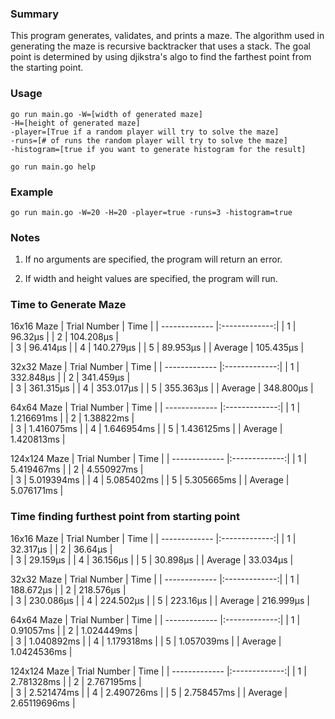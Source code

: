### Summary

This program generates, validates, and prints a maze. The algorithm used in generating the maze is recursive backtracker that uses a stack. The goal point is determined by using djikstra's algo to find the farthest point from the starting point.

### Usage
    go run main.go -W=[width of generated maze] 
    -H=[height of generated maze] 
    -player=[True if a random player will try to solve the maze] 
    -runs=[# of runs the random player will try to solve the maze] 
    -histogram=[true if you want to generate histogram for the result]
    
    go run main.go help 

### Example
    go run main.go -W=20 -H=20 -player=true -runs=3 -histogram=true

### Notes
1. If no arguments are specified, the program will return an error.

2. If width and height values are specified, the program will run.

### Time to Generate Maze
16x16 Maze
| Trial Number  | Time          |
| ------------- |:-------------:| 
| 1             | 96.32µs       |
| 2             | 104.208µs     |  
| 3             | 96.414µs      |
| 4             | 140.279µs     |
| 5             | 89.953µs      |
| Average       | 105.435µs     |

32x32 Maze
| Trial Number  | Time          |
| ------------- |:-------------:| 
| 1             | 332.848µs     |
| 2             | 341.459µs     |  
| 3             | 361.315µs     |
| 4             | 353.017µs     |
| 5             | 355.363µs     |
| Average       | 348.800µs     |

64x64 Maze
| Trial Number  | Time          |
| ------------- |:-------------:| 
| 1             | 1.216691ms    |
| 2             | 1.38822ms     |  
| 3             | 1.416075ms    |
| 4             | 1.646954ms    |
| 5             | 1.436125ms    |
| Average       | 1.420813ms    |

124x124 Maze
| Trial Number  | Time          |
| ------------- |:-------------:| 
| 1             | 5.419467ms    |
| 2             | 4.550927ms    |  
| 3             | 5.019394ms    |
| 4             | 5.085402ms    |
| 5             | 5.305665ms    |
| Average       | 5.076171ms    |

### Time finding furthest point from starting point
16x16 Maze
| Trial Number  | Time          |
| ------------- |:-------------:| 
| 1             | 32.317µs      |
| 2             | 36.64µs       |  
| 3             | 29.159µs      |
| 4             | 36.156µs      |
| 5             | 30.898µs      |
| Average       | 33.034µs      |

32x32 Maze
| Trial Number  | Time          |
| ------------- |:-------------:| 
| 1             | 188.672µs     |
| 2             | 218.576µs     |  
| 3             | 230.086µs     |
| 4             | 224.502µs     |
| 5             | 223.16µs      |
| Average       | 216.999µs     |

64x64 Maze
| Trial Number  | Time          |
| ------------- |:-------------:| 
| 1             | 0.91057ms     |
| 2             | 1.024449ms    |  
| 3             | 1.040892ms    |
| 4             | 1.179318ms    |
| 5             | 1.057039ms    |
| Average       | 1.0424536ms   |

124x124 Maze
| Trial Number  | Time          |
| ------------- |:-------------:| 
| 1             | 2.781328ms    |
| 2             | 2.767195ms    |  
| 3             | 2.521474ms    |
| 4             | 2.490726ms    |
| 5             | 2.758457ms    |
| Average       | 2.65119696ms  |

